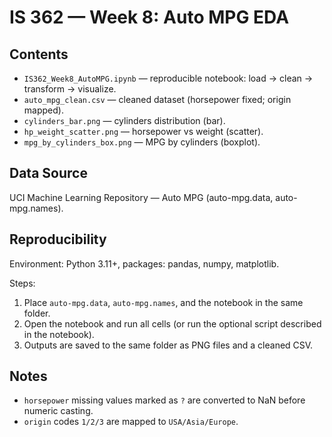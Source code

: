 # IS 362 — Week 8: Auto MPG EDA

## Contents
- `IS362_Week8_AutoMPG.ipynb` — reproducible notebook: load → clean → transform → visualize.
- `auto_mpg_clean.csv` — cleaned dataset (horsepower fixed; origin mapped).
- `cylinders_bar.png` — cylinders distribution (bar).
- `hp_weight_scatter.png` — horsepower vs weight (scatter).
- `mpg_by_cylinders_box.png` — MPG by cylinders (boxplot).

## Data Source
UCI Machine Learning Repository — Auto MPG (auto-mpg.data, auto-mpg.names).

## Reproducibility
Environment: Python 3.11+, packages: pandas, numpy, matplotlib.

Steps:
1. Place `auto-mpg.data`, `auto-mpg.names`, and the notebook in the same folder.
2. Open the notebook and run all cells (or run the optional script described in the notebook).
3. Outputs are saved to the same folder as PNG files and a cleaned CSV.

## Notes
- `horsepower` missing values marked as `?` are converted to NaN before numeric casting.
- `origin` codes `1/2/3` are mapped to `USA/Asia/Europe`.
